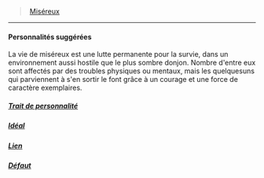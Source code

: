 ﻿> [Miséreux](hd_background_misereux.md)

---

#### Personnalités suggérées

La vie de miséreux est une lutte permanente pour la survie, dans un environnement aussi hostile que le plus sombre donjon. Nombre d'entre eux sont affectés par des troubles physiques ou mentaux, mais les quelquesuns qui parviennent à s'en sortir le font grâce à un courage et une force de caractère exemplaires.



##### [Trait de personnalité](hd_background_misereux_trait_de_personnalite.md)



##### [Idéal](hd_background_misereux_ideal.md)



##### [Lien](hd_background_misereux_lien.md)



##### [Défaut](hd_background_misereux_defaut.md)

